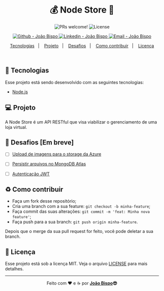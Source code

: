 <meta charset="utf-8">
<!-- <h1 align="center">
    <img alt="Logo NodeStore" title="#NodeStore" src=".github/logo.svg" width="200px" />
</h1> -->

<h1 align="center">
  💰 Node Store 🚀
</h1>

<p align="center">
 <img src="https://img.shields.io/static/v1?label=PRs&message=welcome&color=09F468&labelColor=1C1C1C" alt="PRs welcome!" />

  <img alt="License" src="https://img.shields.io/static/v1?label=license&message=MIT&color=09F468&labelColor=1C1C1C">
</p>
<p align="center">
<!-- <a href="https://github.com/joaobispo2077" target="_blank">
    <img alt="Made by João Bispo" src="https://img.shields.io/static/v1?label=Made%20By&message=Joao%20Bispo&color=1E90FF&labelColor=1C1C1C"">
  </a> -->
  <a href="https://github.com/joaobispo2077" target="_blank" >
    <img alt="Github - João Bispo" src="https://img.shields.io/badge/Github--%4B0082?style=plastic&labelColor=1C1C1C&color=09F468&logo=github">
  </a>
  <a href="https://www.linkedin.com/in/joão-bispo-2077/" target="_blank" >
    <img alt="Linkedin - João Bispo" src="https://img.shields.io/badge/Linkedin--%23F8952D?style=plastic&labelColor=1C1C1C&color=09F468&logo=linkedin">
  </a>
  <a href="mailto:joaobispo2077@gmail.com" target="_blank" >
    <img alt="Email - João Bispo" src="https://img.shields.io/badge/Email--%23F8952D?style=plastic&labelColor=1C1C1C&color=09F468&logo=gmail">
  </a>
</p>

<p align="center">
  <a href="#rocket-tecnologias">Tecnologias</a>&nbsp;&nbsp;&nbsp;|&nbsp;&nbsp;&nbsp;
  <a href="#-projeto">Projeto</a>&nbsp;&nbsp;&nbsp;|&nbsp;&nbsp;&nbsp;
  <!-- <a href="#-layout">Layout</a>&nbsp;&nbsp;&nbsp;|&nbsp;&nbsp;&nbsp; -->
  <a href="#-desafios">Desafios</a>&nbsp;&nbsp;&nbsp;|&nbsp;&nbsp;&nbsp;
  <a href="#-como-contribuir">Como contribuir</a>&nbsp;&nbsp;&nbsp;|&nbsp;&nbsp;&nbsp;
  <a href="#memo-licença">Licença</a>
</p>

<br>

<!-- <p align="center">
  <img alt="happy Previw" src=".github/happy.png" width="100%">
</p> -->

## :rocket: Tecnologias

Esse projeto está sendo desenvolvido com as seguintes tecnologias:

- [Node.js](https://nodejs.org/en/)


## 💻 Projeto

A Node Store é um API RESTful que visa viabilizar o gerenciamento de uma loja virtual.

<!-- ## 🔖 Layout
Clique nos links para acessar os projetos Web e Mobile. -->

<!-- -  💻: [Web](https://www.figma.com/file/pvnVoLbds8JUuxJfME0TCO/Happy-Web?node-id=0%3A1)
- 📱: [Mobile](https://www.figma.com/file/gDKG7fcoTGjvZDrBAW2avm/Happy-Mobile?node-id=0%3A1)

Lembrando que você irá precisar ter uma conta no [Figma](http://figma.com/). -->

 <!-- <h3 style="display: inline"> Preview  </h3>  <strong> - Percurso da aplicação na Web e no Mobile: <strong>
<p align="center" style="display: flex; align-items: flex-start; justify-content: center;">
  <img alt="" title="" src="" width="400px">

  <img alt="" title="" src="" width="400px">
</p> -->
## 🎯 Desafios [Em breve]
  - [ ] [Upload de imagens para o storage da Azure]()
  - [ ] [Persistir arquivos no MongoDB Atlas]()
  - [ ] [Autenticação JWT]()


## ♻️ Como contribuir

- Faça um fork desse repositório;
- Cria uma branch com a sua feature: `git checkout -b minha-feature`;
- Faça commit das suas alterações: `git commit -m 'feat: Minha nova feature'`;
- Faça push para a sua branch: `git push origin minha-feature`.

Depois que o merge da sua pull request for feito, você pode deletar a sua branch.

## :memo: Licença

Esse projeto está sob a licença MIT. Veja o arquivo [LICENSE](LICENSE.md) para mais detalhes.

---

<p align="center">Feito com ❤ e ☕  por <strong><a href="https://www.linkedin.com/in/joão-bispo-2077/">João Bispo</a>😎 </strong> </p>